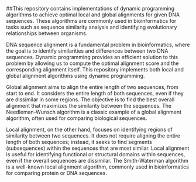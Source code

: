 ##This repository contains implementations of dynamic programming algorithms to achieve optimal local and global alignments for given DNA sequences. These algorithms are commonly used in bioinformatics for tasks such as sequence similarity analysis and identifying evolutionary relationships between organisms.

DNA sequence alignment is a fundamental problem in bioinformatics, where the goal is to identify similarities and differences between two DNA sequences. Dynamic programming provides an efficient solution to this problem by allowing us to compute the optimal alignment score and the corresponding alignment itself.
This repository implements both local and global alignment algorithms using dynamic programming. 

Global alignment aims to align the entire length of two sequences, from start to end. It considers the entire length of both sequences, even if they are dissimilar in some regions. The objective is to find the best overall alignment that maximizes the similarity between the sequences. The Needleman-Wunsch algorithm is a classic example of a global alignment algorithm, often used for comparing biological sequences.

Local alignment, on the other hand, focuses on identifying regions of similarity between two sequences. It does not require aligning the entire length of both sequences; instead, it seeks to find segments (subsequences) within the sequences that are most similar. Local alignment is useful for identifying functional or structural domains within sequences, even if the overall sequences are dissimilar. The Smith-Waterman algorithm is a well-known local alignment algorithm, commonly used in bioinformatics for comparing protein or DNA sequences.
